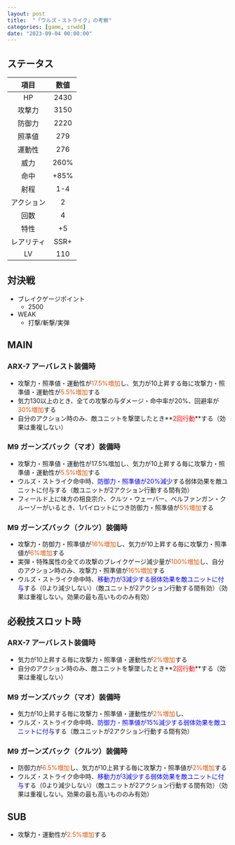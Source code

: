 ```yaml
---
layout: post
title:  "「ウルズ・ストライク」の考察"
categories: [game, srwdd]
date: "2023-09-04 00:00:00"
---
```


## ステータス

<style>
    table {
        width: 20vw
    }
</style>

|項目|数値|
|:-:|:-:|
|HP|2430|
|攻撃力|3150|
|防御力|2220|
|照準値|279|
|運動性|276|
|威力|260%|
|命中|+85%|
|射程|1-4|
|アクション|2|
|回数|4|
|特性|+5|
|レアリティ|SSR+|
|LV|110|

## 対決戦

- ブレイクゲージポイント
  - 2500
- WEAK
  - 打撃/斬撃/実弾

## MAIN

### ARX-7 アーバレスト装備時

- 攻撃力・照準値・運動性が<span style="color: #e65100">17.5%増加</span>し、気力が10上昇する毎に攻撃力・照準値・運動性が<span style="color: #e65100">5.5%増加</span>する
- 気力130以上のとき、全ての攻撃の与ダメージ・命中率が20%、回避率が<span style="color: #e65100">30%増加</span>する
- 自分のアクション時のみ、敵ユニットを撃墜したとき**<span style="color: red">2回行動</span>**する（効果は重複しない）

<div id="main-1" style="width: 100vw, height: 50vh"></div>
<div id="main-1-ex" style="width: 100vw, height: 50vh"></div>

### M9 ガーンズバック（マオ）装備時

- 攻撃力・照準値・運動性が17.5%増加し、気力が10上昇する毎に攻撃力・照準値・運動性が<span style="color: #e65100">5.5%増加</span>する
- ウルズ・ストライク命中時、<span style="color: blue">防御力・照準値が20%減少</span>する弱体効果を敵ユニットに付与する（敵ユニットが2アクション行動する間有効）
- フィールド上に味方の相良宗介、クルツ・ウェーバー、ベルファンガン・クルーゾーがいるとき、1パイロットにつき防御力・照準値が<span style="color: #e65100">5%増加</span>する

<div id="main-2" style="width: 100vw, height: 50vh"></div>
<div id="main-2-ex" style="width: 100vw, height: 50vh"></div>
<div id="main-2-ex-2" style="width: 100vw, height: 50vh"></div>
<div id="main-2-ex-3" style="width: 100vw, height: 50vh"></div>

### M9 ガーンズバック（クルツ）装備時

- 攻撃力・防御力・照準値が<span style="color: #e65100">16%増加</span>し、気力が10上昇する毎に攻撃力・照準値が<span style="color: #e65100">6%増加</span>する
- 実弾・特殊属性の全ての攻撃のブレイクゲージ減少量が<span style="color: #e65100">100%増加</span>し、自分のアクション時のみ、攻撃力・照準値が<span style="color: #e65100">16%増加</span>する
- ウルズ・ストライク命中時、<span style="color: blue">移動力が3減少する弱体効果を敵ユニットに付与</span>する（0より減少しない）（敵ユニットが2アクション行動する間有効）（効果は重複しない。効果の最も高いもののみ有効）

<div id="main-3" style="width: 100vw, height: 50vh"></div>
<div id="main-3-ex" style="width: 100vw, height: 50vh"></div>

## 必殺技スロット時

### ARX-7 アーバレスト装備時

- 気力が10上昇する毎に攻撃力・照準値・運動性が<span style="color: #e65100">2%増加</span>する
- 自分のアクション時のみ、敵ユニットを撃墜したとき**<span style="color: red">2回行動</span>**する（効果は重複しない）

<div id="sp-1" style="width: 100vw, height: 50vh"></div>

### M9 ガーンズバック（マオ）装備時

- 気力が10上昇する毎に攻撃力・照準値・運動性が<span style="color: #e65100">2%増加</span>し、
- ウルズ・ストライク命中時、<span style="color: blue">防御力・照準値が15%減少する弱体効果を敵ユニットに付与</span>する（敵ユニットが2アクション行動する間有効）

<div id="sp-2" style="width: 100vw, height: 50vh"></div>

### M9 ガーンズバック（クルツ）装備時

- 防御力が<span style="color: #e65100">6.5%増加</span>し、気力が10上昇する毎に攻撃力・照準値が<span style="color: #e65100">2%増加</span>する
- ウルズ・ストライク命中時、<span style="color: blue">移動力が3減少する弱体効果を敵ユニットに付与</span>する（0より減少しない）（敵ユニットが2アクション行動する間有効）（効果は重複しない。効果の最も高いもののみ有効）

<div id="sp-3" style="width: 100vw, height: 50vh"></div>

## SUB

- 攻撃力・運動性が<span style="color: #e65100">2.5%増加</span>する

<div id="sub-1" style="width: 100vw, height: 50vh"></div>

<!-- Google Charts -->
<script type="text/javascript" src="https://www.gstatic.com/charts/loader.js"></script>

<script type="text/javascript">
google.charts.load("current", { "packages": ["corechart"] });
const ANNOTATION = { type: 'string', role: 'annotation' };
// MAIN・ARX-7 アーバレスト
function main1() {
    google.charts.setOnLoadCallback(() => {
        const data = google.visualization.arrayToDataTable([
            ['気力', '攻撃力(%)', ANNOTATION, '防御力(%)', '照準値(%)', '運動性(%)', ANNOTATION],
            ['100', 17.5, null, 0, 17.5, 17.5, null],
            ['110', 17.5+5.5, null, 0, 17.5+5.5, 17.5+5.5, null],
            ['120', 17.5+5.5*2, null, 0, 17.5+5.5*2, 17.5+5.5*2, null],
            ['130', 17.5+5.5*3, null, 0, 17.5+5.5*3, 17.5+5.5*3, null],
            ['140', 17.5+5.5*4, null, 0, 17.5+5.5*4, 17.5+5.5*4, null],
            ['150', 17.5+5.5*5, null, 0, 17.5+5.5*5, 17.5+5.5*5, null],
            ['160', 17.5+5.5*6, null, 0, 17.5+5.5*6, 17.5+5.5*6, null],
            ['170', 17.5+5.5*7, null, 0, 17.5+5.5*7, 17.5+5.5*7, null],
            ['180', 17.5+5.5*8, null, 0, 17.5+5.5*8, 17.5+5.5*8, `${17.5+5.5*8}%`]
        ]);
        const options = {
            title: 'ウルズ・ストライク（MAIN・ARX-7 アーバレスト）',
            curveType: 'none',
            legend: { position: 'bottom' }
        };
        const chart = new google.visualization.LineChart(
            document.getElementById('main-1')
        );
        chart.draw(data, options);
    });
}
main1();
function main1ex() {
    google.charts.setOnLoadCallback(() => {
        const data = google.visualization.arrayToDataTable([
            ['気力', '与ダメージ(%)', ANNOTATION, '被ダメージ(%)', '命中率(%)', ANNOTATION, '回避率(%)', ANNOTATION],
            ['100', 0, null, 0, 0, null, 0, null],
            ['110', 0, null, 0, 0, null, 0, null],
            ['120', 0, null, 0, 0, null, 0, null],
            ['130', 20, null, 0, 20, null, 30, null],
            ['140', 20, null, 0, 20, null, 30, null],
            ['150', 20, null, 0, 20, null, 30, null],
            ['160', 20, null, 0, 20, null, 30, null],
            ['170', 20, null, 0, 20, null, 30, null],
            ['180', 20, `20%`, 0, 20, `20%`, 30, `30%`]
        ]);
        const options = {
            legend: { position: 'bottom' },
            chart: {
                title: 'ウルズ・ストライク（MAIN・ARX-7 アーバレスト）',
                curveType: 'none'
            },
            vAxis: {
                viewWindow: {
                    max: 40,
                    min: 0
                }
            }
        };
        const chart = new google.visualization.LineChart(
            document.getElementById('main-1-ex')
        );
        chart.draw(data, options);
    });
}
main1ex();
// MAIN・M9 ガーンズバック（マオ）
function main2() {
    google.charts.setOnLoadCallback(() => {
        const data = google.visualization.arrayToDataTable([
            ['気力', '攻撃力(%)', '防御力(%)', '照準値(%)', '運動性(%)', ANNOTATION],
            ['100', 17.5, 0, 17.5, 17.5, null],
            ['110', 17.5+5.5, 0, 17.5+5.5, 17.5+5.5, null],
            ['120', 17.5+5.5*2, 0, 17.5+5.5*2, 17.5+5.5*2, null],
            ['130', 17.5+5.5*3, 0, 17.5+5.5*3, 17.5+5.5*3, null],
            ['140', 17.5+5.5*4, 0, 17.5+5.5*4, 17.5+5.5*4, null],
            ['150', 17.5+5.5*5, 0, 17.5+5.5*5, 17.5+5.5*5, null],
            ['160', 17.5+5.5*6, 0, 17.5+5.5*6, 17.5+5.5*6, null],
            ['170', 17.5+5.5*7, 0, 17.5+5.5*7, 17.5+5.5*7, null],
            ['180', 17.5+5.5*8, 0, 17.5+5.5*8, 17.5+5.5*8, null],
            ['190', 17.5+5.5*9, 0, 17.5+5.5*9, 17.5+5.5*9, null],
            ['200', 17.5+5.5*10, 0, 17.5+5.5*10, 17.5+5.5*10, `${17.5+5.5*10}%`]
        ]);
        const options = {
            title: 'ウルズ・ストライク（MAIN・M9 ガーンズバック（マオ））',
            curveType: 'none',
            legend: { position: 'bottom' }
        };
        const chart = new google.visualization.LineChart(
            document.getElementById('main-2')
        );
        chart.draw(data, options);
    });
}
main2();
function main2ex() {
    google.charts.setOnLoadCallback(() => {
        const data = google.visualization.arrayToDataTable([
            ['気力', '攻撃力(%)', '防御力(%)', ANNOTATION, '照準値(%)', ANNOTATION, '運動性(%)', ANNOTATION],
            ['100', 17.5, 0+5, null, 17.5+5, null, 17.5, null],
            ['110', 17.5+5.5, 0+5, null, 17.5+5.5+5, null, 17.5+5.5, null],
            ['120', 17.5+5.5*2, 0+5, null, 17.5+5.5*2+5, null, 17.5+5.5*2, null],
            ['130', 17.5+5.5*3, 0+5, null, 17.5+5.5*3+5, null, 17.5+5.5*3, null],
            ['140', 17.5+5.5*4, 0+5, null, 17.5+5.5*4+5, null, 17.5+5.5*4, null],
            ['150', 17.5+5.5*5, 0+5, null, 17.5+5.5*5+5, null, 17.5+5.5*5, null],
            ['160', 17.5+5.5*6, 0+5, null, 17.5+5.5*6+5, null, 17.5+5.5*6, null],
            ['170', 17.5+5.5*7, 0+5, null, 17.5+5.5*7+5, null, 17.5+5.5*7, null],
            ['180', 17.5+5.5*8, 0+5, null, 17.5+5.5*8+5, null, 17.5+5.5*8, null],
            ['190', 17.5+5.5*9, 0+5, null, 17.5+5.5*9+5, null, 17.5+5.5*9, null],
            ['200', 17.5+5.5*10, 0+5, `${0+5}%`, 17.5+5.5*10+5, `${17.5+5.5*10+5}%`, 17.5+5.5*10, null]
        ]);
        const options = {
            title: 'ウルズ・ストライク（MAIN・M9 ガーンズバック（マオ）・対象キャラ1人）',
            curveType: 'none',
            legend: { position: 'bottom' }
        };
        const chart = new google.visualization.LineChart(
            document.getElementById('main-2-ex')
        );
        chart.draw(data, options);
    });
}
main2ex();
function main2ex2() {
    google.charts.setOnLoadCallback(() => {
        const data = google.visualization.arrayToDataTable([
            ['気力', '攻撃力(%)', '防御力(%)', ANNOTATION, '照準値(%)', ANNOTATION, '運動性(%)', ANNOTATION],
            ['100', 17.5, 0+10, null, 17.5+10, null, 17.5, null],
            ['110', 17.5+5.5, 0+10, null, 17.5+5.5+10, null, 17.5+5.5, null],
            ['120', 17.5+5.5*2, 0+10, null, 17.5+5.5*2+10, null, 17.5+5.5*2, null],
            ['130', 17.5+5.5*3, 0+10, null, 17.5+5.5*3+10, null, 17.5+5.5*3, null],
            ['140', 17.5+5.5*4, 0+10, null, 17.5+5.5*4+10, null, 17.5+5.5*4, null],
            ['150', 17.5+5.5*5, 0+10, null, 17.5+5.5*5+10, null, 17.5+5.5*5, null],
            ['160', 17.5+5.5*6, 0+10, null, 17.5+5.5*6+10, null, 17.5+5.5*6, null],
            ['170', 17.5+5.5*7, 0+10, null, 17.5+5.5*7+10, null, 17.5+5.5*7, null],
            ['180', 17.5+5.5*8, 0+10, null, 17.5+5.5*8+10, null, 17.5+5.5*8, null],
            ['190', 17.5+5.5*9, 0+10, null, 17.5+5.5*9+10, null, 17.5+5.5*9, null],
            ['200', 17.5+5.5*10, 0+10, `${0+10}%`, 17.5+5.5*10+10, `${17.5+5.5*10+10}%`, 17.5+5.5*10, null]
        ]);
        const options = {
            title: 'ウルズ・ストライク（MAIN・M9 ガーンズバック（マオ）・対象キャラ2人）',
            curveType: 'none',
            legend: { position: 'bottom' }
        };
        const chart = new google.visualization.LineChart(
            document.getElementById('main-2-ex-2')
        );
        chart.draw(data, options);
    });
}
main2ex2();
function main2ex3() {
    google.charts.setOnLoadCallback(() => {
        const data = google.visualization.arrayToDataTable([
            ['気力', '攻撃力(%)', '防御力(%)', ANNOTATION, '照準値(%)', ANNOTATION, '運動性(%)', ANNOTATION],
            ['100', 17.5, 0+15, null, 17.5+15, null, 17.5, null],
            ['110', 17.5+5.5, 0+15, null, 17.5+5.5+15, null, 17.5+5.5, null],
            ['120', 17.5+5.5*2, 0+15, null, 17.5+5.5*2+15, null, 17.5+5.5*2, null],
            ['130', 17.5+5.5*3, 0+15, null, 17.5+5.5*3+15, null, 17.5+5.5*3, null],
            ['140', 17.5+5.5*4, 0+15, null, 17.5+5.5*4+15, null, 17.5+5.5*4, null],
            ['150', 17.5+5.5*5, 0+15, null, 17.5+5.5*5+15, null, 17.5+5.5*5, null],
            ['160', 17.5+5.5*6, 0+15, null, 17.5+5.5*6+15, null, 17.5+5.5*6, null],
            ['170', 17.5+5.5*7, 0+15, null, 17.5+5.5*7+15, null, 17.5+5.5*7, null],
            ['180', 17.5+5.5*8, 0+15, null, 17.5+5.5*8+15, null, 17.5+5.5*8, null],
            ['190', 17.5+5.5*9, 0+15, null, 17.5+5.5*9+15, null, 17.5+5.5*9, null],
            ['200', 17.5+5.5*10, 0+15, `${0+15}%`, 17.5+5.5*10+15, `${17.5+5.5*10+15}%`, 17.5+5.5*10, null]
        ]);
        const options = {
            title: 'ウルズ・ストライク（MAIN・M9 ガーンズバック（マオ）・対象キャラ3人）',
            curveType: 'none',
            legend: { position: 'bottom' }
        };
        const chart = new google.visualization.LineChart(
            document.getElementById('main-2-ex-3')
        );
        chart.draw(data, options);
    });
}
main2ex3();
// MAIN・M9 ガーンズバック（マオ）
function main3() {
    google.charts.setOnLoadCallback(() => {
        const data = google.visualization.arrayToDataTable([
            ['気力', '攻撃力(%)', '防御力(%)', ANNOTATION, '照準値(%)', ANNOTATION, '運動性(%)'],
            ['100', 16, 16, null, 16, null, 0],
            ['110', 16+6, 16, null, 16+6, null, 0],
            ['120', 16+6*2, 16, null, 16+6*2, null, 0],
            ['130', 16+6*3, 16, null, 16+6*3, null, 0],
            ['140', 16+6*4, 16, null, 16+6*4, null, 0],
            ['150', 16+6*5, 16, null, 16+6*5, null, 0],
            ['160', 16+6*6, 16, null, 16+6*6, null, 0],
            ['170', 16+6*7, 16, null, 16+6*7, null, 0],
            ['180', 16+6*8, 16, null, 16+6*8, null, 0],
            ['190', 16+6*9, 16, null, 16+6*9, null, 0],
            ['200', 16+6*10, 16, `16%`, 16+6*10, `${16+6*10}%`, 0],
        ]);
        const options = {
            title: 'ウルズ・ストライク（MAIN・M9 ガーンズバック（クルツ））',
            curveType: 'none',
            legend: { position: 'bottom' }
        };
        const chart = new google.visualization.LineChart(
            document.getElementById('main-3')
        );
        chart.draw(data, options);
    });
}
main3();
function main3ex() {
    google.charts.setOnLoadCallback(() => {
        const data = google.visualization.arrayToDataTable([
            ['気力', '攻撃力(%)', '防御力(%)', ANNOTATION, '照準値(%)', ANNOTATION, '運動性(%)'],
            ['100', 16+16, 16, null, 16+16, null, 0],
            ['110', 16+6+16, 16, null, 16+6+16, null, 0],
            ['120', 16+6*2+16, 16, null, 16+6*2+16, null, 0],
            ['130', 16+6*3+16, 16, null, 16+6*3+16, null, 0],
            ['140', 16+6*4+16, 16, null, 16+6*4+16, null, 0],
            ['150', 16+6*5+16, 16, null, 16+6*5+16, null, 0],
            ['160', 16+6*6+16, 16, null, 16+6*6+16, null, 0],
            ['170', 16+6*7+16, 16, null, 16+6*7+16, null, 0],
            ['180', 16+6*8+16, 16, null, 16+6*8+16, null, 0],
            ['190', 16+6*9+16, 16, null, 16+6*9+16, null, 0],
            ['200', 16+6*10+16, 16, `16%`, 16+6*10+16, `${16+6*10+16}%`, 0],
        ]);
        const options = {
            title: 'ウルズ・ストライク（MAIN・M9 ガーンズバック（クルツ）・自分のアクション時）',
            curveType: 'none',
            legend: { position: 'bottom' }
        };
        const chart = new google.visualization.LineChart(
            document.getElementById('main-3-ex')
        );
        chart.draw(data, options);
    });
}
main3ex();
// SP・ARX-7 アーバレスト
function sp1() {
    google.charts.setOnLoadCallback(() => {
        const data = google.visualization.arrayToDataTable([
            ['気力', '攻撃力(%)', '防御力(%)', '照準値(%)', '運動性(%)', ANNOTATION],
            ['100', 0, 0, 0, 0, null],
            ['110', 2, 0, 2, 2, null],
            ['120', 2*2, 0, 2*2, 2*2, null],
            ['130', 2*3, 0, 2*3, 2*3, null],
            ['140', 2*4, 0, 2*4, 2*4, null],
            ['150', 2*5, 0, 2*5, 2*5, null],
            ['160', 2*6, 0, 2*6, 2*6, null],
            ['170', 2*7, 0, 2*7, 2*7, null],
            ['180', 2*8, 0, 2*8, 2*8, `${2*8}%`]
        ]);
        const options = {
            title: 'ウルズ・ストライク（必殺技スロット時・ARX-7 アーバレスト）',
            curveType: 'none',
            legend: { position: 'bottom' }
        };
        const chart = new google.visualization.LineChart(
            document.getElementById('sp-1')
        );
        chart.draw(data, options);
    });    
}
sp1();
// SP・M9 ガーンズバック（マオ）
function sp2() {
    google.charts.setOnLoadCallback(() => {
        const data = google.visualization.arrayToDataTable([
            ['気力', '攻撃力(%)', '防御力(%)', '照準値(%)', '運動性(%)', ANNOTATION],
            ['100', 0, 0, 0, 0, null],
            ['110', 2, 0, 2, 2, null],
            ['120', 2*2, 0, 2*2, 2*2, null],
            ['130', 2*3, 0, 2*3, 2*3, null],
            ['140', 2*4, 0, 2*4, 2*4, null],
            ['150', 2*5, 0, 2*5, 2*5, null],
            ['160', 2*6, 0, 2*6, 2*6, null],
            ['170', 2*7, 0, 2*7, 2*7, null],
            ['180', 2*8, 0, 2*8, 2*8, null],
            ['190', 2*9, 0, 2*9, 2*9, null],
            ['200', 2*10, 0, 2*10, 2*10, `${2*10}%`],
        ]);
        const options = {
            title: 'ウルズ・ストライク（必殺技スロット時・M9 ガーンズバック（マオ））',
            curveType: 'none',
            legend: { position: 'bottom' }
        };
        const chart = new google.visualization.LineChart(
            document.getElementById('sp-2')
        );
        chart.draw(data, options);
    });    
}
sp2();
// SP・M9 ガーンズバック（クルツ）
function sp3() {
    google.charts.setOnLoadCallback(() => {
        const data = google.visualization.arrayToDataTable([
            ['気力', '攻撃力(%)', '防御力(%)', ANNOTATION, '照準値(%)', ANNOTATION, '運動性(%)', ANNOTATION],
            ['100', 0, 6.5, null, 0, null, 0, null],
            ['110', 2, 6.5, null, 2, null, 0, null],
            ['120', 2*2, 6.5, null, 2*2, null, 0, null],
            ['130', 2*3, 6.5, null, 2*3, null, 0, null],
            ['140', 2*4, 6.5, null, 2*4, null, 0, null],
            ['150', 2*5, 6.5, null, 2*5, null, 0, null],
            ['160', 2*6, 6.5, null, 2*6, null, 0, null],
            ['170', 2*7, 6.5, null, 2*7, null, 0, null],
            ['180', 2*8, 6.5, null, 2*8, null, 0, null],
            ['190', 2*9, 6.5, null, 2*9, null, 0, null],
            ['200', 2*10, 6.5, `6.5%`, 2*10, `${2*10}%`, 0, null],
        ]);
        const options = {
            title: 'ウルズ・ストライク（必殺技スロット時・M9 ガーンズバック（マオ））',
            curveType: 'none',
            legend: { position: 'bottom' }
        };
        const chart = new google.visualization.LineChart(
            document.getElementById('sp-3')
        );
        chart.draw(data, options);
    });    
}
sp3();
// SUB
function sub1() {
    google.charts.setOnLoadCallback(() => {
        const data = google.visualization.arrayToDataTable([
            ['気力', '攻撃力(%)', ANNOTATION, '防御力(%)', '照準値(%)', '運動性(%)', ANNOTATION],
            ['100', 2.5, null, 0, 0, 2.5, null],
            ['110', 2.5, null, 0, 0, 2.5, null],
            ['120', 2.5, null, 0, 0, 2.5, null],
            ['130', 2.5, null, 0, 0, 2.5, null],
            ['140', 2.5, null, 0, 0, 2.5, null],
            ['150', 2.5, null, 0, 0, 2.5, null],
            ['160', 2.5, null, 0, 0, 2.5, null],
            ['170', 2.5, null, 0, 0, 2.5, null],
            ['180', 2.5, `2.5%`, 0, 0, 2.5, `2.5%`]
        ]);
        const options = {
            title: 'ウルズ・ストライク（SUB）',
            curveType: 'none',
            legend: { position: 'bottom' }
        };
        const chart = new google.visualization.LineChart(
            document.getElementById('sub-1')
        );
        chart.draw(data, options);
    });
}
sub1();
</script>
